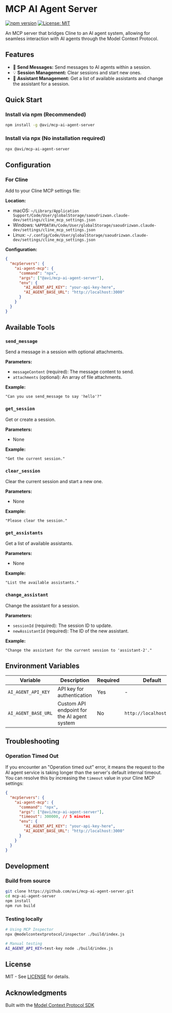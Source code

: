 # MCP AI Agent Server

[![npm version](https://badge.fury.io/js/%40avi%2Fmcp-ai-agent-server.svg)](https://www.npmjs.com/package/@avi/mcp-ai-agent-server)
[![License: MIT](https://img.shields.io/badge/License-MIT-yellow.svg)](https://opensource.org/licenses/MIT)

An MCP server that bridges Cline to an AI agent system, allowing for seamless interaction with AI agents through the Model Context Protocol.

## Features

- 🚀 **Send Messages:** Send messages to AI agents within a session.
- 💡 **Session Management:** Clear sessions and start new ones.
- 🔧 **Assistant Management:** Get a list of available assistants and change the assistant for a session.

## Quick Start

### Install via npm (Recommended)

```bash
npm install -g @avi/mcp-ai-agent-server
```

### Install via npx (No installation required)

```bash
npx @avi/mcp-ai-agent-server
```

## Configuration

### For Cline

Add to your Cline MCP settings file:

**Location:**
- macOS: `~/Library/Application Support/Code/User/globalStorage/saoudrizwan.claude-dev/settings/cline_mcp_settings.json`
- Windows: `%APPDATA%/Code/User/globalStorage/saoudrizwan.claude-dev/settings/cline_mcp_settings.json`
- Linux: `~/.config/Code/User/globalStorage/saoudrizwan.claude-dev/settings/cline_mcp_settings.json`

**Configuration:**
```json
{
  "mcpServers": {
    "ai-agent-mcp": {
      "command": "npx",
      "args": ["@avi/mcp-ai-agent-server"],
      "env": {
        "AI_AGENT_API_KEY": "your-api-key-here",
        "AI_AGENT_BASE_URL": "http://localhost:3000"
      }
    }
  }
}
```

## Available Tools

### `send_message`
Send a message in a session with optional attachments.

**Parameters:**
- `messageContent` (required): The message content to send.
- `attachments` (optional): An array of file attachments.

**Example:**
```
"Can you use send_message to say 'hello'?"
```

### `get_session`
Get or create a session.

**Parameters:**
- None

**Example:**
```
"Get the current session."
```

### `clear_session`
Clear the current session and start a new one.

**Parameters:**
- None

**Example:**
```
"Please clear the session."
```

### `get_assistants`
Get a list of available assistants.

**Parameters:**
- None

**Example:**
```
"List the available assistants."
```

### `change_assistant`
Change the assistant for a session.

**Parameters:**
- `sessionId` (required): The session ID to update.
- `newAssistantId` (required): The ID of the new assistant.

**Example:**
```
"Change the assistant for the current session to 'assistant-2'."
```

## Environment Variables

| Variable | Description | Required | Default |
|----------|-------------|----------|---------|
| `AI_AGENT_API_KEY` | API key for authentication | Yes | - |
| `AI_AGENT_BASE_URL` | Custom API endpoint for the AI agent system | No | `http://localhost:3000` |

## Troubleshooting

### Operation Timed Out

If you encounter an "Operation timed out" error, it means the request to the AI agent service is taking longer than the server's default internal timeout. You can resolve this by increasing the `timeout` value in your Cline MCP settings:

```json
{
  "mcpServers": {
    "ai-agent-mcp": {
      "command": "npx",
      "args": ["@avi/mcp-ai-agent-server"],
      "timeout": 300000, // 5 minutes
      "env": {
        "AI_AGENT_API_KEY": "your-api-key-here",
        "AI_AGENT_BASE_URL": "http://localhost:3000"
      }
    }
  }
}
```

## Development

### Build from source

```bash
git clone https://github.com/avi/mcp-ai-agent-server.git
cd mcp-ai-agent-server
npm install
npm run build
```

### Testing locally

```bash
# Using MCP Inspector
npx @modelcontextprotocol/inspector ./build/index.js

# Manual testing
AI_AGENT_API_KEY=test-key node ./build/index.js
```

## License

MIT - See [LICENSE](./LICENSE) for details.

## Acknowledgments

Built with the [Model Context Protocol SDK](https://github.com/modelcontextprotocol/typescript-sdk)
